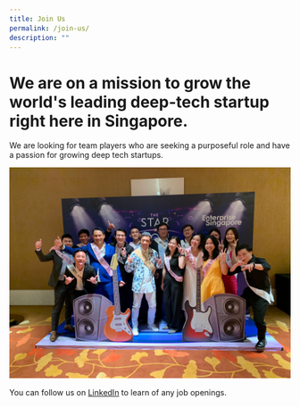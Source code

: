 ```yaml
---
title: Join Us
permalink: /join-us/
description: ""
---
```

<h1>We are on a mission to grow the world's leading deep-tech startup right here in Singapore.</h1>

We are looking for team players who are seeking a purposeful role and have a passion for growing deep tech startups.

![](/images/IMG-20221123-WA0016.jpg)

You can follow us on [LinkedIn](https://www.linkedin.com/company/seedscapitalsg/jobs/?viewAsMember=true) to learn of any job openings.